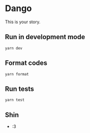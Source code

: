 # Dango

This is your story.

## Run in development mode

```
yarn dev
```

## Format codes

```
yarn format
```

## Run tests

```
yarn test
```

## Shin

- :3
